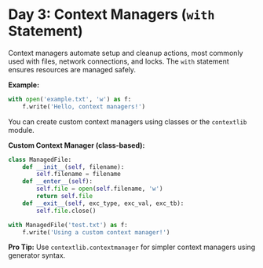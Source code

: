 # Day 3: Context Managers (`with` Statement)

Context managers automate setup and cleanup actions, most commonly used with files, network connections, and locks. The `with` statement ensures resources are managed safely.

**Example:**
```python
with open('example.txt', 'w') as f:
    f.write('Hello, context managers!')
```

You can create custom context managers using classes or the `contextlib` module.

**Custom Context Manager (class-based):**
```python
class ManagedFile:
    def __init__(self, filename):
        self.filename = filename
    def __enter__(self):
        self.file = open(self.filename, 'w')
        return self.file
    def __exit__(self, exc_type, exc_val, exc_tb):
        self.file.close()

with ManagedFile('test.txt') as f:
    f.write('Using a custom context manager!')
```

**Pro Tip:**
Use `contextlib.contextmanager` for simpler context managers using generator syntax.
